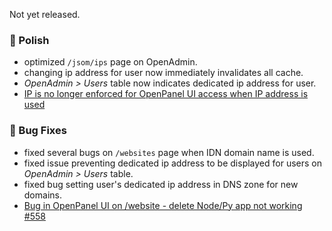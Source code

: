 Not yet released.

### 💅 Polish
- optimized `/jsom/ips` page on OpenAdmin.
- changing ip address for user now immediately invalidates all cache.
- *OpenAdmin > Users* table now indicates dedicated ip address for user.
- [IP is no longer enforced for OpenPanel UI access when IP address is used](https://github.com/stefanpejcic/OpenPanel/discussions/553#discussioncomment-13733616)

### 🐛 Bug Fixes
- fixed several bugs on `/websites` page when IDN domain name is used.
- fixed issue preventing dedicated ip address to be displayed for users on *OpenAdmin > Users* table.
- fixed bug setting user's dedicated ip address in DNS zone for new domains.
- [Bug in OpenPanel UI on /website - delete Node/Py app not working #558](https://github.com/stefanpejcic/OpenPanel/issues/558)
